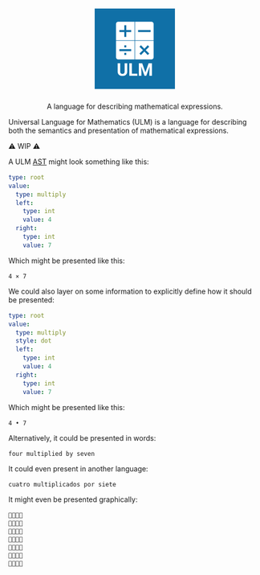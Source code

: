 <div align="center">
  <h1>
    <img src="logo.png" alt="Universal Language for Mathematics (ULM)" width="160" />
  </h1>
  <p>A language for describing mathematical expressions.</p>
</div>

Universal Language for Mathematics (ULM) is a language for describing both the semantics and presentation of mathematical expressions.

⚠️ WIP ⚠️

A ULM [AST](https://en.wikipedia.org/wiki/Abstract_syntax_tree) might look something like this:

```yaml
type: root
value:
  type: multiply
  left:
    type: int
    value: 4
  right:
    type: int
    value: 7
```

Which might be presented like this:

```
4 × 7
```

We could also layer on some information to explicitly define how it should be presented:

```yaml
type: root
value:
  type: multiply
  style: dot
  left:
    type: int
    value: 4
  right:
    type: int
    value: 7
```

Which might be presented like this:

```
4 • 7
```

Alternatively, it could be presented in words:

```
four multiplied by seven
```

It could even present in another language:

```
cuatro multiplicados por siete
```

It might even be presented graphically:

```
🦄🦄🦄🦄
🦄🦄🦄🦄
🦄🦄🦄🦄
🦄🦄🦄🦄
🦄🦄🦄🦄
🦄🦄🦄🦄
🦄🦄🦄🦄
```
